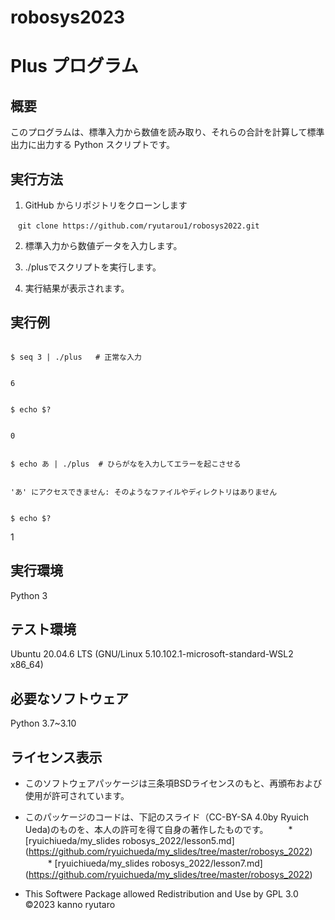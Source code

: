 # robosys2023

# Plus プログラム

## 概要
このプログラムは、標準入力から数値を読み取り、それらの合計を計算して標準出力に出力する Python スクリプトです。

## 実行方法

1.  GitHub からリポジトリをクローンします
```
　git clone https://github.com/ryutarou1/robosys2022.git
```
2. 標準入力から数値データを入力します。

3. ./plusでスクリプトを実行します。

4. 実行結果が表示されます。

## 実行例
```

$ seq 3 | ./plus   # 正常な入力
```

```

6

```

```

$ echo $?

```

```

0

```

```

$ echo あ | ./plus  # ひらがなを入力してエラーを起こさせる

```

```

'あ' にアクセスできません: そのようなファイルやディレクトリはありません

```

```

$ echo $?

```

1


## 実行環境

Python 3

## テスト環境
Ubuntu 20.04.6 LTS (GNU/Linux 5.10.102.1-microsoft-standard-WSL2 x86_64)

## 必要なソフトウェア
Python 3.7~3.10

## ライセンス表示
* このソフトウェアパッケージは三条項BSDライセンスのもと、再頒布および使用が許可されています。

* このパッケージのコードは、下記のスライド（CC-BY-SA 4.0by Ryuich Ueda)のものを、本人の許可を得て自身の著作したものです。
  　　* [ryuichiueda/my_slides robosys_2022/lesson5.md] (https://github.com/ryuichueda/my_slides/tree/master/robosys_2022)
　 　 * [ryuichiueda/my_slides robosys_2022/lesson7.md] (https://github.com/ryuichueda/my_slides/tree/master/robosys_2022)

* This Softwere Package allowed Redistribution and Use by GPL 3.0
©2023 kanno ryutaro





